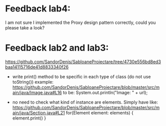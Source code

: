 # Feedback lab4:
I am not sure I implemented the Proxy design pattern correctly, could you please take a look?



# Feedback lab2 and lab3:
https://github.com/SandorDenis/SabloaneProiectare/tree/4730e556bd8ed3baa14115716de41d8833340f26

- write print() method to be specific in each type of class (do not use toString())
example:
https://github.com/SandorDenis/SabloaneProiectare/blob/master/src/main/java/Image.java#L16 to be:
    System.out.println("Image: " + url);
    
- no need to check what kind of instance are elements. Simply have like:
https://github.com/SandorDenis/SabloaneProiectare/blob/master/src/main/java/Section.java#L21
for(Element element: elements) {
  element.print()
}

